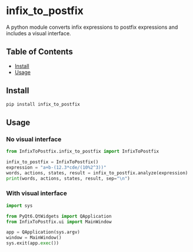 # infix_to_postfix

A python module converts infix expressions to postfix expressions and includes a visual interface.

## Table of Contents

- [Install](#install)
- [Usage](#usage)

## Install

```sh
pip install infix_to_postfix
```

## Usage

### No visual interface

```python
from InfixToPostfix.infix_to_postfix import InfixToPostfix

infix_to_postfix = InfixToPostfix()
expression = "a+b-(12.3*cde/(10%2^3))"
words, actions, states, result = infix_to_postfix.analyze(expression)
print(words, actions, states, result, sep="\n")
```

### With visual interface

```python
import sys

from PyQt6.QtWidgets import QApplication
from InfixToPostfix.ui import MainWindow

app = QApplication(sys.argv)
window = MainWindow()
sys.exit(app.exec())
```
